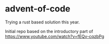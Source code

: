 # advent-of-code

Trying a rust based solution this year.

Initial repo based on the introductory part of https://www.youtube.com/watch?v=fEQv-cqzbPg